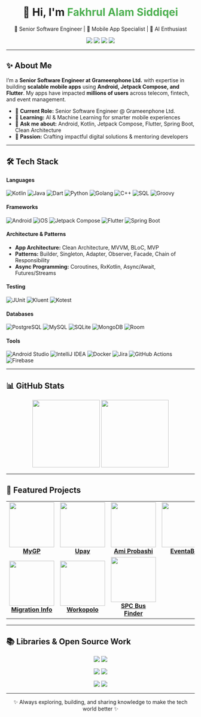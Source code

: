 <h1 align="center">👋 Hi, I'm <span style="color:#4CAF50;">Fakhrul Alam Siddiqei</span></h1>

<p align="center">
  🚀 Senior Software Engineer | 📱 Mobile App Specialist | 🤖 AI Enthusiast
</p>

<p align="center">
  <a href="https://www.linkedin.com/in/siddiqei/"><img src="https://img.shields.io/badge/LinkedIn-%230077B5.svg?style=for-the-badge&logo=linkedin&logoColor=white"/></a>
  <a href="https://github.com/FakhrulASA"><img src="https://img.shields.io/badge/GitHub-181717.svg?style=for-the-badge&logo=github&logoColor=white"/></a>
  <a href="https://fakhrulasa.odoo.com"><img src="https://img.shields.io/badge/Portfolio-%23E34F26.svg?style=for-the-badge&logo=Google-chrome&logoColor=white"/></a>
  <a href="https://leetcode.com/u/FakhrulASA/"><img src="https://img.shields.io/badge/LeetCode-FFA116.svg?style=for-the-badge&logo=leetcode&logoColor=black"/></a>
</p>

---

## ✨ About Me  

I’m a **Senior Software Engineer at Grameenphone Ltd.** with expertise in building **scalable mobile apps** using **Android, Jetpack Compose, and Flutter**. My apps have impacted **millions of users** across telecom, fintech, and event management.  

- 🔭 **Current Role:** Senior Software Engineer @ Grameenphone Ltd.  
- 🌱 **Learning:** AI & Machine Learning for smarter mobile experiences  
- 💬 **Ask me about:** Android, Kotlin, Jetpack Compose, Flutter, Spring Boot, Clean Architecture  
- 🎯 **Passion:** Crafting impactful digital solutions & mentoring developers  

---

## 🛠️ Tech Stack  

#### **Languages**
![Kotlin](https://img.shields.io/badge/Kotlin-0095D5?style=flat&logo=kotlin&logoColor=white) 
![Java](https://img.shields.io/badge/Java-007396?style=flat&logo=java&logoColor=white)
![Dart](https://img.shields.io/badge/Dart-0175C2?style=flat&logo=dart&logoColor=white)
![Python](https://img.shields.io/badge/Python-3776AB?style=flat&logo=python&logoColor=white)
![Golang](https://img.shields.io/badge/Go-00ADD8?style=flat&logo=go&logoColor=white)
![C++](https://img.shields.io/badge/C++-00599C?style=flat&logo=cplusplus&logoColor=white)
![SQL](https://img.shields.io/badge/SQL-4479A1?style=flat&logo=mysql&logoColor=white)
![Groovy](https://img.shields.io/badge/Groovy-4298B8?style=flat&logo=apachegroovy&logoColor=white)

#### **Frameworks**
![Android](https://img.shields.io/badge/Android-3DDC84?style=flat&logo=android&logoColor=white)
![iOS](https://img.shields.io/badge/iOS-000000?style=flat&logo=ios&logoColor=white)
![Jetpack Compose](https://img.shields.io/badge/Jetpack%20Compose-4285F4?style=flat&logo=android&logoColor=white)
![Flutter](https://img.shields.io/badge/Flutter-02569B?style=flat&logo=flutter&logoColor=white)
![Spring Boot](https://img.shields.io/badge/Spring%20Boot-6DB33F?style=flat&logo=springboot&logoColor=white)

#### **Architecture & Patterns**
- **App Architecture:** Clean Architecture, MVVM, BLoC, MVP  
- **Patterns:** Builder, Singleton, Adapter, Observer, Facade, Chain of Responsibility  
- **Async Programming:** Coroutines, RxKotlin, Async/Await, Futures/Streams  

#### **Testing**
![JUnit](https://img.shields.io/badge/JUnit-25A162?style=flat&logo=junit5&logoColor=white)
![Kluent](https://img.shields.io/badge/Kluent-FF6F00?style=flat)
![Kotest](https://img.shields.io/badge/Kotest-0095D5?style=flat)

#### **Databases**
![PostgreSQL](https://img.shields.io/badge/PostgreSQL-336791?style=flat&logo=postgresql&logoColor=white)
![MySQL](https://img.shields.io/badge/MySQL-4479A1?style=flat&logo=mysql&logoColor=white)
![SQLite](https://img.shields.io/badge/SQLite-003B57?style=flat&logo=sqlite&logoColor=white)
![MongoDB](https://img.shields.io/badge/MongoDB-47A248?style=flat&logo=mongodb&logoColor=white)
![Room](https://img.shields.io/badge/Room-007396?style=flat&logo=sqlite&logoColor=white)

#### **Tools**
![Android Studio](https://img.shields.io/badge/Android%20Studio-3DDC84?style=flat&logo=android-studio&logoColor=white)
![IntelliJ IDEA](https://img.shields.io/badge/IntelliJ%20IDEA-000000?style=flat&logo=intellij-idea&logoColor=white)
![Docker](https://img.shields.io/badge/Docker-2496ED?style=flat&logo=docker&logoColor=white)
![Jira](https://img.shields.io/badge/Jira-0052CC?style=flat&logo=jira&logoColor=white)
![GitHub Actions](https://img.shields.io/badge/GitHub%20Actions-2088FF?style=flat&logo=githubactions&logoColor=white)
![Firebase](https://img.shields.io/badge/Firebase-FFCA28?style=flat&logo=firebase&logoColor=black)

---

## 📊 GitHub Stats  

<p align="center">
  <img src="https://github-readme-stats.vercel.app/api?username=fakhrulasa&show_icons=true&theme=tokyonight" height="180"/>
  <img src="https://github-readme-stats.vercel.app/api/top-langs/?username=fakhrulasa&layout=donut&hide=css&theme=tokyonight" height="180"/>
</p>

---

## 🚀 Featured Projects  

<table>
  <tr>
    <td align="center"><a href="https://play.google.com/store/apps/details?id=bd.com.upay.customer"><img src="https://play-lh.googleusercontent.com/8dKenJeYnw-c49E6JZoilnHCXQ_tUWoHrAYMV35rVd6oX2Eko7O_YSESqTPFpB_8n8U" width="120"/><br/><b>MyGP</b></a></td>
    <td align="center"><a href="https://play.google.com/store/apps/details?id=bd.com.upay.customer"><img src="https://encrypted-tbn0.gstatic.com/images?q=tbn:ANd9GcRCqQuOUL0uGlWx6LWT0wSoAervlyRVpzodww&s" width="120"/><br/><b>Upay</b></a></td>
    <td align="center"><a href="https://play.google.com/store/apps/details?id=com.thane.amiprobashi"><img src="https://play-lh.googleusercontent.com/MW_hMUYhE2v7j3t1sidTmJHP8FTeyctxdNTq2bQqXJn4hxf3SMa0uX7y4Hqzc7HqlA" width="120"/><br/><b>Ami Probashi</b></a></td>
    <td align="center"><a href="https://eventabd.com/"><img src="https://media.licdn.com/dms/image/v2/D560BAQFGne1U-rQARQ/company-logo_200_200/company-logo_200_200/0/1710054166134/eventa_private_limited_logo" width="120"/><br/><b>EventaBd</b></a></td>
  </tr>
  <tr>
    <td align="center"><a href="https://play.google.com/store/apps/details?id=com.thane.migrationinfo"><img src="https://dummyimage.com/150x150/cccccc/ffffff&text=Migration+Info" width="120"/><br/><b>Migration Info</b></a></td>
    <td align="center"><a href="https://play.google.com/store/apps/details?id=com.banglatrac.workopolo"><img src="https://play-lh.googleusercontent.com/cEdbx0i2UsQvgFvzCzlqu28wYUDSelXK-bWS0FLz8uePYmZXtu-hU5pBkXyoHKzYuAw" width="120"/><br/><b>Workopolo</b></a></td>
    <td align="center"><a href="https://play.google.com/store/apps/details?id=com.spcworld.busfinder"><img src="https://images.sftcdn.net/images/t_app-icon-m/p/7ccaac55-0c2a-45a0-924b-156a2bfd19c2/1552594359/spc-bus-finder-logo" width="120"/><br/><b>SPC Bus Finder</b></a></td>
  </tr>
</table>

---

## 📚 Libraries & Open Source Work  

<p align="center">
  <a href="https://github.com/FakhrulASA/Email-Validator-Compose-Clean"><img src="https://github-readme-stats.vercel.app/api/pin/?username=fakhrulasa&repo=Email-Validator-Compose-Clean&theme=tokyonight"/></a>
  <a href="https://github.com/FakhrulASA/RealmDB-Imp"><img src="https://github-readme-stats.vercel.app/api/pin/?username=fakhrulasa&repo=RealmDB-Imp&theme=tokyonight"/></a>
</p>

<p align="center">
  <a href="https://github.com/FakhrulASA/Hilt-x-Retrofit"><img src="https://github-readme-stats.vercel.app/api/pin/?username=fakhrulasa&repo=Hilt-x-Retrofit&theme=tokyonight"/></a>
  <a href="https://github.com/FakhrulASA/Jetpack-Navigation-Component"><img src="https://github-readme-stats.vercel.app/api/pin/?username=fakhrulasa&repo=Jetpack-Navigation-Component&theme=tokyonight"/></a>
</p>

<p align="center">
  <a href="https://github.com/FakhrulASA/Firebase-In-App-Messaging"><img src="https://github-readme-stats.vercel.app/api/pin/?username=fakhrulasa&repo=Firebase-In-App-Messaging&theme=tokyonight"/></a>
  <a href="https://github.com/FakhrulASA/camerax-imp"><img src="https://github-readme-stats.vercel.app/api/pin/?username=fakhrulasa&repo=camerax-imp&theme=tokyonight"/></a>
</p>

---

<p align="center">✨ Always exploring, building, and sharing knowledge to make the tech world better ✨</p>
